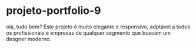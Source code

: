 # projeto-portfolio-9
olá, tudo bem? Este projeto é muito elegante e responsivo, adptável a todos os profissionais e empresas de qualquer segmento que
buscam um desgner moderno.
